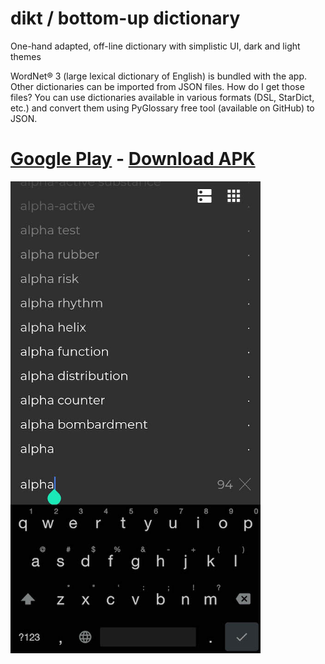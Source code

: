 # dikt / bottom-up dictionary

One-hand adapted, off-line dictionary with simplistic UI, dark and light themes

WordNet® 3 (large lexical dictionary of English) is bundled with the app. Other dictionaries can be imported from JSON files. How do I get those files? You can use dictionaries available in various formats (DSL, StarDict, etc.) and convert them using PyGlossary free tool (available on GitHub) to JSON.

# [Google Play](https://play.google.com/store/apps/details?id=com.saplin.dikt) - [Download APK](https://github.com/maxim-saplin/dikt/releases/download/1.0.1/dikt.apk)
 


<img src="https://raw.githubusercontent.com/maxim-saplin/dikt/master/En1.jpg"  width="400">
